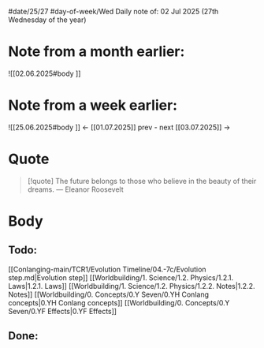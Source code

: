 
#date/25/27
#day-of-week/Wed
Daily note of: 02 Jul 2025 (27th Wednesday of the year)

# Note from a month earlier:
![[02.06.2025#body ]]

# Note from a week earlier:
![[25.06.2025#body ]]
 <- [[01.07.2025]] prev - next [[03.07.2025]] ->
# Quote

> [!quote] The future belongs to those who believe in the beauty of their dreams.
> — Eleanor Roosevelt
# Body

## Todo:

[[Conlanging-main/TCR1/Evolution Timeline/04.-7c/Evolution step.md|Evolution step]]
[[Worldbuilding/1. Science/1.2. Physics/1.2.1. Laws|1.2.1. Laws]]
[[Worldbuilding/1. Science/1.2. Physics/1.2.2. Notes|1.2.2. Notes]]
[[Worldbuilding/0. Concepts/0.Y Seven/0.YH Conlang concepts|0.YH Conlang concepts]]
[[Worldbuilding/0. Concepts/0.Y Seven/0.YF Effects|0.YF Effects]]
## Done: